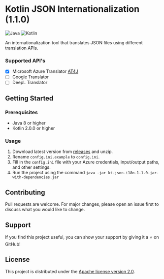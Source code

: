 # Kotlin JSON Internationalization (1.1.0)

![Java](https://img.shields.io/badge/java-%3E%3D8-blue)
![Kotlin](https://img.shields.io/badge/kotlin-%3E%3D2.0.0-blue)

An internationalization tool that translates JSON files using different translation APIs.

### Supported API's

- [x] Microsoft Azure Translator [AT4J](https://github.com/brenoepics/at4j)
- [ ] Google Translator
- [ ] DeepL Translator

## Getting Started

### Prerequisites

- Java 8 or higher
- Kotlin 2.0.0 or higher

### Usage

1. Download latest version from [releases](/releases/latest) and unzip.
2. Rename `config.ini.example` to `config.ini`.
3. Fill in the `config.ini` file with your Azure credentials, input/output paths, and other settings.
4. Run the project using the command `java -jar kt-json-i18n-1.1.0-jar-with-dependencies.jar`

## Contributing

Pull requests are welcome. For major changes, please open an issue first to discuss what you would like to change.

## Support

If you find this project useful, you can show your support by giving it a ⭐ on GitHub!

## License

This project is distributed under the [Apache license version 2.0](./LICENSE).
